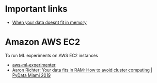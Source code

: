 # Important links
- [When your data doesnt fit in memory](https://pythonspeed.com/articles/data-doesnt-fit-in-memory/)



# Amazon AWS EC2
To run ML experiments on AWS EC2 instances
- [aws-ml-experimenter](https://github.com/rikturr/aws-ml-experimenter)
- [Aaron Richter: Your data fits in RAM: How to avoid cluster computing | PyData Miami 2019](https://www.youtube.com/watch?v=7h4BwpedPD0&list=PLGVZCDnMOq0qtkoXglrDC6pS8NvY94QQw&index=13)
